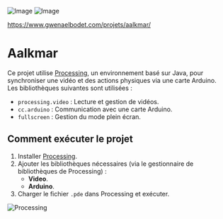 ![Image](https://github.com/user-attachments/assets/9e380bc1-864f-4052-9beb-f32e0a125666)
![Image](https://github.com/user-attachments/assets/55a922e1-638a-4358-b8c3-64a2b5aaf59b)

https://www.gwenaelbodet.com/projets/aalkmar/

# Aalkmar

Ce projet utilise [Processing](https://processing.org/), un environnement basé sur Java, pour synchroniser une vidéo et des actions physiques via une carte Arduino.  
Les bibliothèques suivantes sont utilisées :  
- `processing.video` : Lecture et gestion de vidéos.  
- `cc.arduino` : Communication avec une carte Arduino.  
- `fullscreen` : Gestion du mode plein écran.

## Comment exécuter le projet

1. Installer [Processing](https://processing.org/download/).
2. Ajouter les bibliothèques nécessaires (via le gestionnaire de bibliothèques de Processing) :
   - **Video**.
   - **Arduino**.
3. Charger le fichier `.pde` dans Processing et exécuter.


![Processing](https://img.shields.io/badge/Processing-3.5.4-0096D6?logo=processing&logoColor=white)
